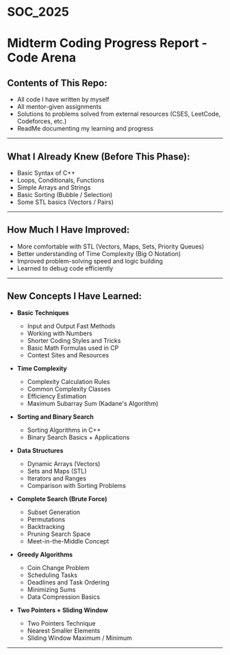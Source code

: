 # SOC_2025
# Midterm Coding Progress Report - Code Arena

## Contents of This Repo:

- All code I have written by myself 
- All mentor-given assignments 
- Solutions to problems solved from external resources (CSES, LeetCode, Codeforces, etc.) 
- ReadMe documenting my learning and progress 

---

## What I Already Knew (Before This Phase):
- Basic Syntax of C++
- Loops, Conditionals, Functions
- Simple Arrays and Strings
- Basic Sorting (Bubble / Selection)
- Some STL basics (Vectors / Pairs)

---

## How Much I Have Improved:
- More comfortable with STL (Vectors, Maps, Sets, Priority Queues)
- Better understanding of Time Complexity (Big O Notation)
- Improved problem-solving speed and logic building
- Learned to debug code efficiently

---

## New Concepts I Have Learned:

- **Basic Techniques**
  - Input and Output Fast Methods
  - Working with Numbers
  - Shorter Coding Styles and Tricks
  - Basic Math Formulas used in CP
  - Contest Sites and Resources

- **Time Complexity**
  - Complexity Calculation Rules
  - Common Complexity Classes
  - Efficiency Estimation
  - Maximum Subarray Sum (Kadane's Algorithm)

- **Sorting and Binary Search**
  - Sorting Algorithms in C++
  - Binary Search Basics + Applications

- **Data Structures**
  - Dynamic Arrays (Vectors)
  - Sets and Maps (STL)
  - Iterators and Ranges
  - Comparison with Sorting Problems

- **Complete Search (Brute Force)**
  - Subset Generation
  - Permutations
  - Backtracking
  - Pruning Search Space
  - Meet-in-the-Middle Concept

- **Greedy Algorithms**
  - Coin Change Problem
  - Scheduling Tasks
  - Deadlines and Task Ordering
  - Minimizing Sums
  - Data Compression Basics

- **Two Pointers + Sliding Window**
  - Two Pointers Technique
  - Nearest Smaller Elements
  - Sliding Window Maximum / Minimum

---
